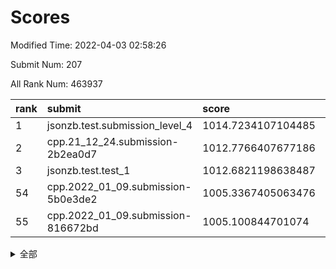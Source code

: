 # Scores

Modified Time: 2022-04-03 02:58:26

Submit Num: 207

All Rank Num: 463937

| rank |               submit               |       score        |       sigma        | pk_num |
| :--- | :--------------------------------- | :----------------- | :----------------- | :----- |
| 1    | jsonzb.test.submission_level_4     | 1014.7234107104485 | 0.8126476925983404 | 8968   |
| 2    | cpp.21_12_24.submission-2b2ea0d7   | 1012.7766407677186 | 0.7807316568044306 | 8967   |
| 3    | jsonzb.test.test_1                 | 1012.6821198638487 | 0.7910763752414048 | 8964   |
| 54   | cpp.2022_01_09.submission-5b0e3de2 | 1005.3367405063476 | 0.7363392061242074 | 8968   |
| 55   | cpp.2022_01_09.submission-816672bd | 1005.100844701074  | 0.7201655552470332 | 8973   |


<details>
<summary>全部</summary>

| rank |                 submit                 |       score        |       sigma        | pk_num |
| :--- | :------------------------------------- | :----------------- | :----------------- | :----- |
| 1    | jsonzb.test.submission_level_4         | 1014.7234107104485 | 0.8126476925983404 | 8968   |
| 2    | cpp.21_12_24.submission-2b2ea0d7       | 1012.7766407677186 | 0.7807316568044306 | 8967   |
| 3    | jsonzb.test.test_1                     | 1012.6821198638487 | 0.7910763752414048 | 8964   |
| 4    | gobigger.level_3.submission_level_3_22 | 1011.9684077587308 | 0.77418389219052   | 8965   |
| 5    | gobigger.level_3.submission_level_3_25 | 1011.7155363096426 | 0.7908354360470886 | 8964   |
| 6    | gobigger.level_3.submission_level_3_34 | 1011.5340749697431 | 0.7570700890527274 | 8962   |
| 7    | gobigger.level_3.submission_level_3_37 | 1011.3945114446959 | 0.7782242989078569 | 8965   |
| 8    | gobigger.level_3.submission_level_3_46 | 1011.3819577175964 | 0.7693712502768525 | 8967   |
| 9    | gobigger.level_3.submission_level_3_23 | 1011.1592585499461 | 0.7617348041533804 | 8960   |
| 10   | gobigger.level_3.submission_level_3_4  | 1011.1438613048691 | 0.7498033963142089 | 8962   |
| 11   | gobigger.level_3.submission_level_3_31 | 1011.0543322078356 | 0.7534478195802683 | 8965   |
| 12   | gobigger.level_3.submission_level_3_26 | 1011.0460607006357 | 0.7560680360711672 | 8966   |
| 13   | gobigger.level_3.submission_level_3_38 | 1010.7610248364988 | 0.7565220895358221 | 8970   |
| 14   | gobigger.level_3.submission_level_3_15 | 1010.7321912891379 | 0.7635585133436513 | 8969   |
| 15   | gobigger.level_3.submission_level_3_48 | 1010.5210778965828 | 0.7584271345927807 | 8960   |
| 16   | gobigger.level_3.submission_level_3_33 | 1010.4630296484794 | 0.7646277068759886 | 8970   |
| 17   | gobigger.level_3.submission_level_3_1  | 1010.420731662384  | 0.7598934958460133 | 8964   |
| 18   | gobigger.level_3.submission_level_3_39 | 1010.3704132540855 | 0.7617757243930626 | 8964   |
| 19   | gobigger.level_3.submission_level_3_3  | 1010.3341686498276 | 0.7604215330823241 | 8964   |
| 20   | gobigger.level_3.submission_level_3_17 | 1010.2975563218243 | 0.7720779762491636 | 8971   |
| 21   | gobigger.level_3.submission_level_3_41 | 1010.2912314824356 | 0.7401497632052715 | 8965   |
| 22   | gobigger.level_3.submission_level_3_32 | 1010.2377446615598 | 0.7552345922879703 | 8965   |
| 23   | gobigger.level_3.submission_level_3_12 | 1010.1704464182066 | 0.761643220401428  | 8970   |
| 24   | gobigger.level_3.submission_level_3_40 | 1010.1616780594047 | 0.7470640101917585 | 8967   |
| 25   | gobigger.level_3.submission_level_3_11 | 1010.1338985295878 | 0.7651829817046996 | 8969   |
| 26   | gobigger.level_3.submission_level_3_28 | 1010.1191658247291 | 0.7705322193486625 | 8965   |
| 27   | gobigger.level_3.submission_level_3_29 | 1010.0795426696251 | 0.7501836895725468 | 8967   |
| 28   | gobigger.level_3.submission_level_3_10 | 1010.0287183574475 | 0.7526039551250194 | 8964   |
| 29   | gobigger.level_3.submission_level_3_5  | 1009.9824110417529 | 0.7535085377297529 | 8962   |
| 30   | gobigger.level_3.submission_level_3_20 | 1009.9632855568298 | 0.7577642683939075 | 8965   |
| 31   | gobigger.level_3.submission_level_3_47 | 1009.9385255318567 | 0.7737015825382699 | 8966   |
| 32   | gobigger.level_3.submission_level_3_16 | 1009.7789674419697 | 0.7519214244689211 | 8969   |
| 33   | gobigger.level_3.submission_level_3_43 | 1009.7282592174427 | 0.7734120232056808 | 8964   |
| 34   | gobigger.level_3.submission_level_3_0  | 1009.6727013822223 | 0.7465552716651837 | 8966   |
| 35   | gobigger.level_3.submission_level_3_8  | 1009.6568837797047 | 0.7378367378081764 | 8964   |
| 36   | gobigger.level_3.submission_level_3_45 | 1009.6325391884895 | 0.7395078802139847 | 8963   |
| 37   | gobigger.level_3.submission_level_3_24 | 1009.6320101149852 | 0.7241478649657958 | 8968   |
| 38   | gobigger.level_3.submission_level_3_18 | 1009.6270388487641 | 0.7699356319584362 | 8962   |
| 39   | gobigger.level_3.submission_level_3_2  | 1009.6233630804319 | 0.7423117608826372 | 8963   |
| 40   | gobigger.level_3.submission_level_3_7  | 1009.558302644813  | 0.7482015266526976 | 8965   |
| 41   | gobigger.level_3.submission_level_3_6  | 1009.509104303264  | 0.7480088456800047 | 8963   |
| 42   | gobigger.level_3.submission_level_3_19 | 1009.4905937234444 | 0.7636800105272427 | 8964   |
| 43   | gobigger.level_3.submission_level_3_30 | 1009.4092439362587 | 0.7362635702753656 | 8962   |
| 44   | gobigger.level_3.submission_level_3_21 | 1009.3464558833153 | 0.7424164330008843 | 8970   |
| 45   | gobigger.level_3.submission_level_3_42 | 1009.3169934545232 | 0.7671462997834925 | 8967   |
| 46   | gobigger.level_3.submission_level_3_9  | 1009.284727161001  | 0.7389915579007964 | 8962   |
| 47   | gobigger.level_3.submission_level_3_49 | 1009.1744987975705 | 0.7442816812494647 | 8965   |
| 48   | gobigger.level_3.submission_level_3_44 | 1009.0137059731595 | 0.7498243549565524 | 8970   |
| 49   | gobigger.level_3.submission_level_3_13 | 1008.8147869858954 | 0.7438221612825612 | 8965   |
| 50   | gobigger.level_3.submission_level_3_14 | 1008.5472538322051 | 0.7475561601008892 | 8965   |
| 51   | gobigger.level_3.submission_level_3_27 | 1008.5165573922304 | 0.7460001719608137 | 8966   |
| 52   | gobigger.level_3.submission_level_3_35 | 1008.4082144297073 | 0.7569752508195365 | 8964   |
| 53   | gobigger.level_3.submission_level_3_36 | 1008.357597330204  | 0.7450965661502355 | 8964   |
| 54   | cpp.2022_01_09.submission-5b0e3de2     | 1005.3367405063476 | 0.7363392061242074 | 8968   |
| 55   | cpp.2022_01_09.submission-816672bd     | 1005.100844701074  | 0.7201655552470332 | 8973   |
| 56   | gobigger.level_1.submission_level_1_46 | 1005.0550635740998 | 0.7182924085222364 | 8966   |
| 57   | gobigger.level_1.submission_level_1_14 | 1004.6650188926865 | 0.7171043739895192 | 8965   |
| 58   | gobigger.level_1.submission_level_1_15 | 1004.4021686570401 | 0.7241716274557968 | 8968   |
| 59   | gobigger.level_1.submission_level_1_31 | 1004.401089406901  | 0.7206959664941905 | 8960   |
| 60   | gobigger.level_1.submission_level_1_33 | 1004.3877897720771 | 0.7149088888271302 | 8963   |
| 61   | gobigger.level_1.submission_level_1_9  | 1004.360269866433  | 0.7155759573259373 | 8968   |
| 62   | gobigger.level_1.submission_level_1_18 | 1004.242015618352  | 0.7291754052045339 | 8965   |
| 63   | gobigger.level_1.submission_level_1_22 | 1004.2010348038464 | 0.7214707918705183 | 8967   |
| 64   | gobigger.level_1.submission_level_1_10 | 1004.1336817439698 | 0.7098237843984037 | 8968   |
| 65   | gobigger.level_1.submission_level_1_11 | 1004.121195057617  | 0.7169000087418322 | 8964   |
| 66   | gobigger.level_1.submission_level_1_0  | 1004.038560487747  | 0.7178998912244808 | 8962   |
| 67   | gobigger.level_1.submission_level_1_24 | 1003.9391390255603 | 0.7056062292591991 | 8962   |
| 68   | gobigger.level_1.submission_level_1_38 | 1003.8510155651019 | 0.7287606949224463 | 8964   |
| 69   | gobigger.level_1.submission_level_1_1  | 1003.8304904654167 | 0.7214728622116002 | 8964   |
| 70   | gobigger.level_1.submission_level_1_48 | 1003.7976365160887 | 0.7257087254330642 | 8964   |
| 71   | gobigger.level_1.submission_level_1_19 | 1003.789284532835  | 0.7093819956931865 | 8967   |
| 72   | gobigger.level_1.submission_level_1_17 | 1003.7373542289573 | 0.7199338183544823 | 8969   |
| 73   | gobigger.level_1.submission_level_1_8  | 1003.7288819475191 | 0.7299834050234196 | 8962   |
| 74   | gobigger.level_1.submission_level_1_47 | 1003.7141989271407 | 0.7164841214425162 | 8968   |
| 75   | gobigger.level_1.submission_level_1_26 | 1003.7049549032371 | 0.7077416907630566 | 8964   |
| 76   | gobigger.level_1.submission_level_1_36 | 1003.6990798475448 | 0.72453416067303   | 8964   |
| 77   | gobigger.level_1.submission_level_1_13 | 1003.6641630521721 | 0.7240650913373478 | 8969   |
| 78   | gobigger.level_1.submission_level_1_49 | 1003.4877819179975 | 0.714404186794465  | 8967   |
| 79   | gobigger.level_1.submission_level_1_42 | 1003.4822213659005 | 0.7223119941722204 | 8965   |
| 80   | gobigger.level_1.submission_level_1_16 | 1003.4573607077929 | 0.7192357372219561 | 8962   |
| 81   | gobigger.level_1.submission_level_1_7  | 1003.4471518464624 | 0.713440895986033  | 8968   |
| 82   | gobigger.level_1.submission_level_1_37 | 1003.4405242944468 | 0.7232608448064518 | 8967   |
| 83   | gobigger.level_1.submission_level_1_45 | 1003.4245663332415 | 0.7199338873088781 | 8968   |
| 84   | gobigger.level_1.submission_level_1_39 | 1003.4244914042586 | 0.7086734255690669 | 8967   |
| 85   | gobigger.level_1.submission_level_1_32 | 1003.1391482103622 | 0.7213536824157538 | 8966   |
| 86   | gobigger.level_1.submission_level_1_40 | 1003.1328113575023 | 0.7185453167188701 | 8961   |
| 87   | gobigger.level_1.submission_level_1_3  | 1003.119270344889  | 0.711463442147461  | 8966   |
| 88   | gobigger.level_1.submission_level_1_34 | 1003.1183390639852 | 0.7062451382342398 | 8962   |
| 89   | gobigger.level_1.submission_level_1_2  | 1002.9343712862786 | 0.7094106714526324 | 8967   |
| 90   | gobigger.level_1.submission_level_1_28 | 1002.9292312614645 | 0.7159892538638157 | 8963   |
| 91   | gobigger.level_1.submission_level_1_20 | 1002.9232900432239 | 0.7062308677651601 | 8966   |
| 92   | gobigger.level_1.submission_level_1_41 | 1002.8529357546828 | 0.7127053743241983 | 8964   |
| 93   | gobigger.level_1.submission_level_1_35 | 1002.7614924410336 | 0.725531422006298  | 8965   |
| 94   | gobigger.level_1.submission_level_1_43 | 1002.6744876840862 | 0.717682969000156  | 8966   |
| 95   | gobigger.level_1.submission_level_1_23 | 1002.6347208363165 | 0.713642968526261  | 8960   |
| 96   | gobigger.level_1.submission_level_1_4  | 1002.6103494962138 | 0.7127603250869179 | 8967   |
| 97   | gobigger.level_1.submission_level_1_29 | 1002.5476394550601 | 0.7216390475571578 | 8966   |
| 98   | gobigger.level_1.submission_level_1_27 | 1002.4160717044545 | 0.7126714649412235 | 8966   |
| 99   | gobigger.level_1.submission_level_1_30 | 1002.3821042399252 | 0.7179841971702908 | 8966   |
| 100  | gobigger.level_1.submission_level_1_12 | 1002.1805597058191 | 0.7177075493517758 | 8962   |
| 101  | gobigger.level_1.submission_level_1_6  | 1002.026727419739  | 0.7017295586784013 | 8969   |
| 102  | gobigger.level_1.submission_level_1_21 | 1001.9739726293001 | 0.714900351695119  | 8963   |
| 103  | gobigger.level_1.submission_level_1_5  | 1001.911860315868  | 0.7241763189072215 | 8968   |
| 104  | gobigger.level_1.submission_level_1_25 | 1001.8491411793415 | 0.7143394117944919 | 8966   |
| 105  | gobigger.level_1.submission_level_1_44 | 1001.3340034811378 | 0.7091347119506557 | 8962   |
| 106  | gobigger.random.submission_random_24   | 997.3726950995734  | 0.7199892099629911 | 8969   |
| 107  | gobigger.random.submission_random_7    | 997.0666033477959  | 0.7185808009843894 | 8962   |
| 108  | gobigger.random.submission_random_23   | 997.0567730088402  | 0.712801819776576  | 8964   |
| 109  | gobigger.random.submission_random_48   | 996.9566067495889  | 0.7138912345523539 | 8967   |
| 110  | gobigger.random.submission_random_19   | 996.8849655540649  | 0.7062177715993351 | 8965   |
| 111  | gobigger.random.submission_random_26   | 996.7575312898285  | 0.7138783015510543 | 8964   |
| 112  | gobigger.random.submission_random_9    | 996.6601930602976  | 0.7088247000491446 | 8962   |
| 113  | gobigger.random.submission_random_2    | 996.573555914274   | 0.7135421476193632 | 8961   |
| 114  | gobigger.random.submission_random_20   | 996.5378579195236  | 0.7220114476328315 | 8967   |
| 115  | gobigger.random.submission_random_10   | 996.4428659816455  | 0.7077152982310988 | 8964   |
| 116  | gobigger.random.submission_random_39   | 996.4192087152082  | 0.7064093748331753 | 8964   |
| 117  | gobigger.random.submission_random_3    | 996.3739350645982  | 0.7180026339422383 | 8964   |
| 118  | gobigger.random.submission_random_18   | 996.3733230598505  | 0.7142803624002438 | 8960   |
| 119  | gobigger.random.submission_random_31   | 996.3363551038606  | 0.7179449378650365 | 8970   |
| 120  | gobigger.random.submission_random_45   | 996.3121385834572  | 0.7124435453240596 | 8964   |
| 121  | gobigger.random.submission_random_11   | 996.3090643921624  | 0.7133584906367724 | 8967   |
| 122  | gobigger.random.submission_random_25   | 996.2896940534225  | 0.7124830956032224 | 8968   |
| 123  | gobigger.random.submission_random_5    | 996.1552243706905  | 0.7131775943268095 | 8961   |
| 124  | gobigger.random.submission_random_29   | 996.1524466476066  | 0.7125312182512482 | 8965   |
| 125  | gobigger.random.submission_random_4    | 996.0930346592019  | 0.7173405866554452 | 8963   |
| 126  | gobigger.random.submission_random_28   | 996.0594440850823  | 0.726380267850204  | 8961   |
| 127  | gobigger.random.submission_random_21   | 996.0010407178893  | 0.7192061884537301 | 8965   |
| 128  | gobigger.random.submission_random_34   | 995.9906453838067  | 0.7386996364117809 | 8965   |
| 129  | gobigger.random.submission_random_41   | 995.97513512802    | 0.6987612950775165 | 8969   |
| 130  | gobigger.random.submission_random_14   | 995.9548774150957  | 0.7093040618093516 | 8969   |
| 131  | gobigger.random.submission_random_22   | 995.9156565427081  | 0.7103181702666057 | 8965   |
| 132  | gobigger.random.submission_random_0    | 995.90653008417    | 0.7117129046491393 | 8963   |
| 133  | gobigger.random.submission_random_30   | 995.9011485990495  | 0.7123762594692087 | 8965   |
| 134  | gobigger.random.submission_random_42   | 995.8959805245137  | 0.7154084357275031 | 8964   |
| 135  | gobigger.random.submission_random_36   | 995.8488920016096  | 0.7085639564757442 | 8966   |
| 136  | gobigger.random.submission_random_17   | 995.8032368105388  | 0.7134881888766457 | 8964   |
| 137  | gobigger.random.submission_random_12   | 995.7821897363918  | 0.709114224487872  | 8965   |
| 138  | gobigger.random.submission_random_1    | 995.7357173469694  | 0.7038817743695559 | 8962   |
| 139  | gobigger.random.submission_random_38   | 995.7070346058878  | 0.6999772741775259 | 8961   |
| 140  | gobigger.random.submission_random_37   | 995.7025218319169  | 0.7092190249099606 | 8962   |
| 141  | gobigger.random.submission_random_13   | 995.6382957311615  | 0.722622602376156  | 8964   |
| 142  | gobigger.random.submission_random_6    | 995.6000097144719  | 0.7156667394509028 | 8966   |
| 143  | gobigger.random.submission_random_32   | 995.564869824836   | 0.7043050714008905 | 8965   |
| 144  | gobigger.random.submission_random_8    | 995.5531755546281  | 0.6993081585057    | 8969   |
| 145  | gobigger.random.submission_random_16   | 995.5423972637556  | 0.7096636952810579 | 8967   |
| 146  | gobigger.random.submission_random_49   | 995.4572042955692  | 0.7080456258768932 | 8965   |
| 147  | gobigger.random.submission_random_47   | 995.4571123570864  | 0.7143608240399331 | 8964   |
| 148  | gobigger.random.submission_random_15   | 995.3970496294406  | 0.7236793147010189 | 8960   |
| 149  | gobigger.random.submission_random_40   | 995.3401991504597  | 0.7247106191170766 | 8967   |
| 150  | gobigger.random.submission_random_46   | 995.1813265710647  | 0.7126137953242705 | 8965   |
| 151  | gobigger.random.submission_random_43   | 995.1683682553437  | 0.7138819186304042 | 8964   |
| 152  | gobigger.random.submission_random_33   | 995.0763918648144  | 0.7073378510364409 | 8966   |
| 153  | gobigger.random.submission_random_44   | 994.9017047691341  | 0.7108445046187588 | 8965   |
| 154  | gobigger.random.submission_random_27   | 994.8481423280922  | 0.7337261545757362 | 8959   |
| 155  | gobigger.random.submission_random_35   | 994.4302006071323  | 0.7370642078304207 | 8964   |
| 156  | gobigger.level_2.submission_level_2_22 | 994.394603937203   | 0.7319950900211493 | 8965   |
| 157  | gobigger.level_2.submission_level_2_5  | 994.1043293842977  | 0.724665330206101  | 8966   |
| 158  | gobigger.level_2.submission_level_2_35 | 994.0690797407656  | 0.7355773077673771 | 8965   |
| 159  | gobigger.level_2.submission_level_2_26 | 993.5797870407544  | 0.7318453134385586 | 8962   |
| 160  | gobigger.level_2.submission_level_2_16 | 993.3755327982416  | 0.7550938692070891 | 8963   |
| 161  | gobigger.level_2.submission_level_2_39 | 993.2408962384116  | 0.7240602145661662 | 8965   |
| 162  | gobigger.level_2.submission_level_2_47 | 993.1810518747264  | 0.7450778210324134 | 8965   |
| 163  | gobigger.level_2.submission_level_2_43 | 993.0927224610091  | 0.7357580729047463 | 8965   |
| 164  | gobigger.level_2.submission_level_2_33 | 992.9892915576941  | 0.7272419843839093 | 8958   |
| 165  | gobigger.level_2.submission_level_2_25 | 992.9527384037086  | 0.7277560462156306 | 8966   |
| 166  | gobigger.level_2.submission_level_2_40 | 992.7568049668566  | 0.7458582014562516 | 8964   |
| 167  | gobigger.level_2.submission_level_2_23 | 992.7062870899455  | 0.755217009353223  | 8972   |
| 168  | gobigger.level_2.submission_level_2_7  | 992.628154760247   | 0.7440690250099928 | 8968   |
| 169  | gobigger.level_2.submission_level_2_31 | 992.5882648112123  | 0.747016503966996  | 8966   |
| 170  | gobigger.level_2.submission_level_2_19 | 992.5439850408937  | 0.7394635188940022 | 8968   |
| 171  | gobigger.level_2.submission_level_2_3  | 992.5376013263658  | 0.7313579052266478 | 8964   |
| 172  | gobigger.level_2.submission_level_2_10 | 992.5309351086502  | 0.7423355471080615 | 8969   |
| 173  | gobigger.level_2.submission_level_2_28 | 992.3516318861516  | 0.739818216605319  | 8970   |
| 174  | gobigger.level_2.submission_level_2_37 | 992.3258455901762  | 0.7232738766983441 | 8959   |
| 175  | gobigger.level_2.submission_level_2_38 | 992.2164894801565  | 0.7516081398136346 | 8961   |
| 176  | gobigger.level_2.submission_level_2_20 | 992.1947987298914  | 0.7478547548610245 | 8963   |
| 177  | gobigger.level_2.submission_level_2_6  | 992.1931392505874  | 0.7323752288577045 | 8966   |
| 178  | gobigger.level_2.submission_level_2_24 | 992.1846492155754  | 0.7426284668589358 | 8965   |
| 179  | gobigger.level_2.submission_level_2_45 | 992.1316913203156  | 0.7638175931545483 | 8968   |
| 180  | gobigger.level_2.submission_level_2_42 | 992.1018783424819  | 0.7547425613742164 | 8965   |
| 181  | gobigger.level_2.submission_level_2_11 | 992.0548724409132  | 0.7608507664945401 | 8964   |
| 182  | gobigger.level_2.submission_level_2_1  | 992.0356291859505  | 0.7290350118432004 | 8968   |
| 183  | gobigger.level_2.submission_level_2_46 | 992.0307409349842  | 0.7366709488447591 | 8963   |
| 184  | gobigger.level_2.submission_level_2_9  | 991.9231982752597  | 0.7459259059107335 | 8961   |
| 185  | gobigger.level_2.submission_level_2_27 | 991.8768564752802  | 0.7505093271633625 | 8963   |
| 186  | gobigger.level_2.submission_level_2_8  | 991.869409107721   | 0.7520106365053499 | 8962   |
| 187  | gobigger.level_2.submission_level_2_21 | 991.8248060763539  | 0.7467599821341707 | 8965   |
| 188  | gobigger.level_2.submission_level_2_2  | 991.8090764822324  | 0.7461735924180982 | 8966   |
| 189  | gobigger.level_2.submission_level_2_15 | 991.7506380858447  | 0.7377738607297258 | 8967   |
| 190  | gobigger.level_2.submission_level_2_41 | 991.7252839178152  | 0.7289592852975808 | 8964   |
| 191  | gobigger.level_2.submission_level_2_30 | 991.7191032239001  | 0.7594432413517717 | 8960   |
| 192  | gobigger.level_2.submission_level_2_48 | 991.521956630892   | 0.7894651835901901 | 8961   |
| 193  | gobigger.level_2.submission_level_2_18 | 991.4338738282978  | 0.7490407572706814 | 8964   |
| 194  | gobigger.level_2.submission_level_2_4  | 991.4017200037272  | 0.7562996090252286 | 8966   |
| 195  | gobigger.level_2.submission_level_2_0  | 991.3662358913087  | 0.7503935145617645 | 8966   |
| 196  | gobigger.level_2.submission_level_2_14 | 991.3417533060704  | 0.73803524036025   | 8965   |
| 197  | gobigger.level_2.submission_level_2_49 | 991.3368785523136  | 0.7406616695936487 | 8963   |
| 198  | gobigger.level_2.submission_level_2_32 | 991.075074250304   | 0.7577267811826186 | 8962   |
| 199  | gobigger.level_2.submission_level_2_29 | 990.9975360501013  | 0.7557231777801224 | 8965   |
| 200  | gobigger.level_2.submission_level_2_34 | 990.9621265724417  | 0.749081490247337  | 8963   |
| 201  | gobigger.level_2.submission_level_2_17 | 990.9190988194566  | 0.7684638583835838 | 8964   |
| 202  | gobigger.level_2.submission_level_2_13 | 990.7241037242303  | 0.7555244382654607 | 8968   |
| 203  | gobigger.level_2.submission_level_2_36 | 990.2174312281442  | 0.7648395134209542 | 8966   |
| 204  | gobigger.level_2.submission_level_2_12 | 989.9224619540776  | 0.7510534153211922 | 8965   |
| 205  | gobigger.level_2.submission_level_2_44 | 989.486463264188   | 0.7876246612607118 | 8961   |
| 206  | gobigger.none.submission_none_0        | 977.9256195021034  | 1.3253438012296017 | 8967   |
| 207  | gobigger.none.submission_none_1        | 973.2091942328045  | 1.7850993912380364 | 8965   |

</details>